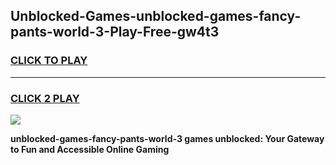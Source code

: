 
## Unblocked-Games-unblocked-games-fancy-pants-world-3-Play-Free-gw4t3
<h3>
<a href="https://premium76.site?title=unblocked-games-fancy-pants-world-3&ref=18A1">CLICK TO PLAY</a></h3>
<hr>

<h3>
<a href="https://premium76.site?title=unblocked-games-fancy-pants-world-3&ref=18A1">CLICK 2 PLAY</a>
  
</h3>

<a href="https://premium76.site?title=unblocked-games-fancy-pants-world-3&ref=18A1"><img src="https://clearcache.store/games.png"></a>


**unblocked-games-fancy-pants-world-3 games unblocked: Your Gateway to Fun and Accessible Online Gaming**
